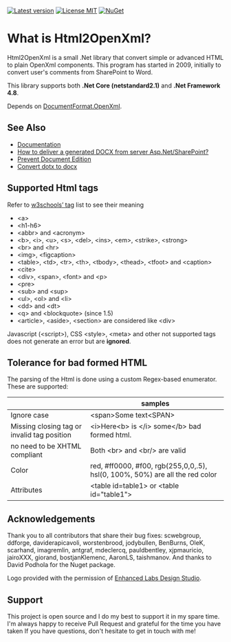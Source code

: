[![Latest version](https://img.shields.io/nuget/v/HtmlToOpenXml.dll.svg)](https://www.nuget.org/packages/HtmlToOpenXml.dll)
[![License MIT](https://img.shields.io/badge/license-MIT-green.svg)](https://github.com/onizet/html2openxml/blob/master/LICENSE)
[![NuGet](https://img.shields.io/nuget/dt/HtmlToOpenXml.dll.svg)]()

# What is Html2OpenXml?

Html2OpenXml is a small .Net library that convert simple or advanced HTML to plain OpenXml components. This program has started in 2009, initially to convert user's comments from SharePoint to Word.

This library supports both **.Net Core (netstandard2.1)** and **.Net Framework 4.8**.

Depends on [DocumentFormat.OpenXml](https://www.nuget.org/packages/DocumentFormat.OpenXml/).

## See Also

* [Documentation](https://github.com/onizet/html2openxml/wiki)
* [How to deliver a generated DOCX from server Asp.Net/SharePoint?](https://github.com/onizet/html2openxml/wiki/Serves-a-generated-docx-from-the-server)
* [Prevent Document Edition](https://github.com/onizet/html2openxml/wiki/Prevent-Document-Edition)
* [Convert dotx to docx](https://github.com/onizet/html2openxml/wiki/Convert-.dotx-to-.docx)

## Supported Html tags

Refer to [w3schools’ tag](http://www.w3schools.com/tags/default.asp) list to see their meaning

*	&lt;a&gt;
*	&lt;h1-h6&gt;
*	&lt;abbr&gt; and &lt;acronym&gt;
*	&lt;b&gt;, &lt;i&gt;, &lt;u&gt;, &lt;s&gt;, &lt;del&gt;, &lt;ins&gt;, &lt;em&gt;, &lt;strike&gt;, &lt;strong&gt;
*	&lt;br&gt; and &lt;hr&gt;
*	&lt;img&gt;, &lt;figcaption&gt;
*	&lt;table&gt;, &lt;td&gt;, &lt;tr&gt;, &lt;th&gt;, &lt;tbody&gt;, &lt;thead&gt;, &lt;tfoot&gt; and &lt;caption&gt;
*	&lt;cite&gt;
*	&lt;div&gt;, &lt;span&gt;, &lt;font&gt; and &lt;p&gt;
*	&lt;pre&gt;
*	&lt;sub&gt; and &lt;sup&gt;
*	&lt;ul&gt;, &lt;ol&gt; and &lt;li&gt;
*	&lt;dd&gt; and &lt;dt&gt;
* &lt;q&gt; and &lt;blockquote&gt; (since 1.5)
* &lt;article&gt;, &lt;aside&gt;, &lt;section&gt; are considered like &lt;div&gt;

Javascript (&lt;script&gt;), CSS &lt;style&gt;, &lt;meta&gt; and other not supported tags does not generate an error but are **ignored**.

## Tolerance for bad formed HTML

The parsing of the Html is done using a custom Regex-based enumerator. These are supported:

|   | samples |
| ------------- | ------------- |
| Ignore case | &lt;span&gt;Some text&lt;SPAN&gt; |
| Missing closing tag or invalid tag position | &lt;i&gt;Here&lt;b&gt; is &lt;/i&gt; some&lt;/b&gt; bad formed html. |
| no need to be XHTML compliant | Both &lt;br&gt; and &lt;br/&gt; are valid |
| Color | red, #ff0000, #f00, rgb(255,0,0,.5), hsl(0, 100%, 50%) are all the red color |
| Attributes | &lt;table id=table1&gt; or &lt;table id="table1"&gt; |

## Acknowledgements

Thank you to all contributors that share their bug fixes: scwebgroup, ddforge, daviderapicavoli, worstenbrood, jodybullen, BenBurns, OleK, scarhand, imagremlin, antgraf, mdeclercq, pauldbentley, xjpmauricio, jairoXXX, giorand, bostjanKlemenc, AaronLS, taishmanov.
And thanks to David Podhola for the Nuget package.

Logo provided with the permission of [Enhanced Labs Design Studio](http://www.enhancedlabs.com).

## Support

This project is open source and I do my best to support it in my spare time. I'm always happy to receive Pull Request and grateful for the time you have taken
If you have questions, don't hesitate to get in touch with me!
